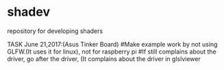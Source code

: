 # shadev
repository for developing shaders


TASK June 21,2017:(Asus Tinker Board)
#Make example work by not using GLFW.(It uses it for linux), not for raspberry pi
#If still complains about the driver, go after the driver, (It complains about the driver in glslviewer
